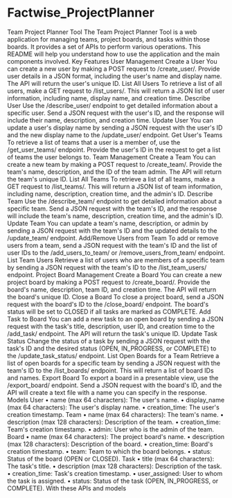 # Factwise_ProjectPlanner
Team Project Planner Tool
The Team Project Planner Tool is a web application for managing teams, project boards, and tasks 
within those boards. It provides a set of APIs to perform various operations. This README will help 
you understand how to use the application and the main components involved.
Key Features
User Management
Create a User
You can create a new user by making a POST request to /create_user/. Provide user details in a JSON 
format, including the user's name and display name. The API will return the user's unique ID.
List All Users
To retrieve a list of all users, make a GET request to /list_users/. This will return a JSON list of user 
information, including name, display name, and creation time.
Describe User
Use the /describe_user/ endpoint to get detailed information about a specific user. Send a JSON 
request with the user's ID, and the response will include their name, description, and creation time.
Update User
You can update a user's display name by sending a JSON request with the user's ID and the new 
display name to the /update_user/ endpoint.
Get User's Teams
To retrieve a list of teams that a user is a member of, use the /get_user_teams/ endpoint. Provide 
the user's ID in the request to get a list of teams the user belongs to.
Team Management
Create a Team
You can create a new team by making a POST request to /create_team/. Provide the team's name, 
description, and the ID of the team admin. The API will return the team's unique ID.
List All Teams
To retrieve a list of all teams, make a GET request to /list_teams/. This will return a JSON list of team 
information, including name, description, creation time, and the admin's ID.
Describe Team
Use the /describe_team/ endpoint to get detailed information about a specific team. Send a JSON 
request with the team's ID, and the response will include the team's name, description, creation 
time, and the admin's ID.
Update Team
You can update a team's name, description, or admin by sending a JSON request with the team's ID 
and the updated details to the /update_team/ endpoint.
Add/Remove Users from Team
To add or remove users from a team, send a JSON request with the team's ID and the list of user IDs 
to the /add_users_to_team/ or /remove_users_from_team/ endpoint.
List Team Users
Retrieve a list of users who are members of a specific team by sending a JSON request with the 
team's ID to the /list_team_users/ endpoint.
Project Board Management
Create a Board
You can create a new project board by making a POST request to /create_board/. Provide the 
board's name, description, team ID, and creation time. The API will return the board's unique ID.
Close a Board
To close a project board, send a JSON request with the board's ID to the /close_board/ endpoint. The 
board's status will be set to CLOSED if all tasks are marked as COMPLETE.
Add Task to Board
You can add a new task to an open board by sending a JSON request with the task's title, description, 
user ID, and creation time to the /add_task/ endpoint. The API will return the task's unique ID.
Update Task Status
Change the status of a task by sending a JSON request with the task's ID and the desired status 
(OPEN, IN_PROGRESS, or COMPLETE) to the /update_task_status/ endpoint.
List Open Boards for a Team
Retrieve a list of open boards for a specific team by sending a JSON request with the team's ID to the 
/list_boards/ endpoint. This will return a list of board IDs and names.
Export Board
To export a board in a presentable view, use the /export_board/ endpoint. Send a JSON request with 
the board's ID, and the API will create a text file with a name you can specify in the response.
Models
User
• name (max 64 characters): The user's name.
• display_name (max 64 characters): The user's display name.
• creation_time: The user's creation timestamp.
Team
• name (max 64 characters): The team's name.
• description (max 128 characters): Description of the team.
• creation_time: Team's creation timestamp.
• admin: User who is the admin of the team.
Board
• name (max 64 characters): The project board's name.
• description (max 128 characters): Description of the board.
• creation_time: Board's creation timestamp.
• team: Team to which the board belongs.
• status: Status of the board (OPEN or CLOSED).
Task
• title (max 64 characters): The task's title.
• description (max 128 characters): Description of the task.
• creation_time: Task's creation timestamp.
• user_assigned: User to whom the task is assigned.
• status: Status of the task (OPEN, IN_PROGRESS, or COMPLETE).
With these APIs and models
